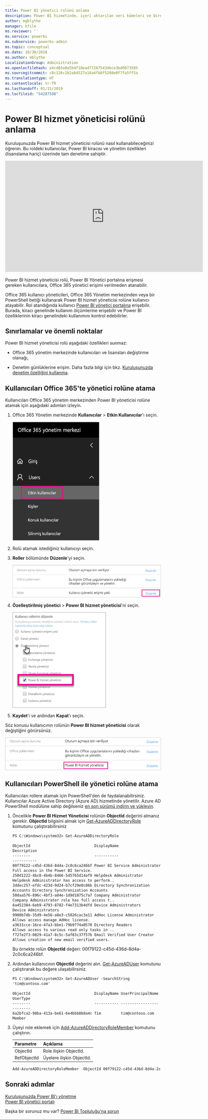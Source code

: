 ```yaml
---
title: Power BI yönetici rolünü anlama
description: Power BI hizmetinde, içeri aktarılan veri kümeleri ve DirectQuery için satır düzeyi güvenliği yapılandırma.
author: mgblythe
manager: kfile
ms.reviewer: ''
ms.service: powerbi
ms.subservice: powerbi-admin
ms.topic: conceptual
ms.date: 10/30/2018
ms.author: mblythe
LocalizationGroup: Administration
ms.openlocfilehash: e4cd85e0e5b4f10ead772875434bce3bd0973505
ms.sourcegitcommit: c8c126c1b2ab4527a16a4fb8f5208e0f7fa5ff5a
ms.translationtype: HT
ms.contentlocale: tr-TR
ms.lasthandoff: 01/15/2019
ms.locfileid: "54287598"
---
```

# <a name="understanding-the-power-bi-service-administrator-role"></a>Power BI hizmet yöneticisi rolünü anlama

Kuruluşunuzda Power BI hizmet yöneticisi rolünü nasıl kullanabileceğinizi öğrenin. Bu roldeki kullanıcılar, Power BI kiracısı ve yönetim özellikleri (lisanslama hariç) üzerinde tam denetime sahiptir.

<iframe width="640" height="360" src="https://www.youtube.com/embed/PQRbdJgEm3k?showinfo=0" frameborder="0" allowfullscreen></iframe>

Power BI hizmet yöneticisi rolü, Power BI Yönetici portalına erişmesi gereken kullanıcılara, Office 365 yönetici erişimi verilmeden atanabilir.

Office 365 kullanıcı yöneticileri, Office 365 Yönetim merkezinden veya bir PowerShell betiği kullanarak Power BI hizmet yöneticisi rolüne kullanıcı atayabilir. Rol atandığında kullanıcı [Power BI yönetici portalına](service-admin-portal.md) erişebilir. Burada, kiracı genelinde kullanım ölçümlerine erişebilir ve Power BI özelliklerinin kiracı genelindeki kullanımını kontrol edebilirler.

## <a name="limitations-and-considerations"></a>Sınırlamalar ve önemli noktalar

Power BI hizmet yöneticisi rolü aşağıdaki özellikleri sunmaz:

* Office 365 yönetim merkezinde kullanıcıları ve lisansları değiştirme olanağı,

* Denetim günlüklerine erişim. Daha fazla bilgi için bkz. [Kuruluşunuzda denetim özelliğini kullanma](service-admin-auditing.md).

## <a name="assign-users-to-the-admin-role-in-office-365"></a>Kullanıcıları Office 365'te yönetici rolüne atama

Kullanıcıları Office 365 yönetim merkezinden Power BI yöneticisi rolüne atamak için aşağıdaki adımları izleyin.

1. Office 365 Yönetim merkezinde **Kullanıcılar** > **Etkin Kullanıcılar**'ı seçin.

    ![Office 365 Yönetim Merkezi](media/service-admin-role/powerbi-admin-users.png)

1. Rolü atamak istediğiniz kullanıcıyı seçin.

1. **Roller** bölümünde **Düzenle**'yi seçin.

    ![Rolleri düzenleme](media/service-admin-role/powerbi-admin-edit-roles.png)

1. **Özelleştirilmiş yönetici** > **Power BI hizmet yöneticisi**'ni seçin.

    ![Power BI hizmet yöneticisi](media/service-admin-role/powerbi-admin-role.png)

1. **Kaydet**'i ve ardından **Kapat**'ı seçin.

Söz konusu kullanıcının rolünün **Power BI hizmet yöneticisi** olarak değiştiğini görürsünüz.

![Roller](media/service-admin-role/powerbi-admin-role-set.png)

## <a name="assign-users-to-the-admin-role-with-powershell"></a>Kullanıcıları PowerShell ile yönetici rolüne atama

Kullanıcıları rollere atamak için PowerShell'den de faydalanabilirsiniz. Kullanıcılar Azure Active Directory (Azure AD) hizmetinde yönetilir. Azure AD PowerShell modülüne sahip değilseniz [en son sürümü indirin ve yükleyin](https://www.powershellgallery.com/packages/AzureAD/).

1. Öncelikle **Power BI Hizmet Yöneticisi** rolünün **ObjectId** değerini almanız gerekir. **ObjectId** bilgisini almak için [Get-AzureADDirectoryRole](/powershell/module/azuread/get-azureaddirectoryrole) komutunu çalıştırabilirsiniz

    ```
    PS C:\Windows\system32> Get-AzureADDirectoryRole

    ObjectId                             DisplayName                        Description
    --------                             -----------                        -----------
    00f79122-c45d-436d-8d4a-2c0c6ca246bf Power BI Service Administrator     Full access in the Power BI Service.
    250d1222-4bc0-4b4b-8466-5d5765d14af9 Helpdesk Administrator             Helpdesk Administrator has access to perform..
    3ddec257-efdc-423d-9d24-b7cf29e0c86b Directory Synchronization Accounts Directory Synchronization Accounts
    50daa576-896c-4bf3-a84e-1d9d1875c7a7 Company Administrator              Company Administrator role has full access t..
    6a452384-6eb9-4793-8782-f4e7313b4dfd Device Administrators              Device Administrators
    9900b7db-35d9-4e56-a8e3-c5026cac3a11 AdHoc License Administrator        Allows access manage AdHoc license.
    a3631cce-16ce-47a3-bbe1-79b9774a0570 Directory Readers                  Allows access to various read only tasks in ..
    f727e2f3-0829-41a7-8c5c-5af83c37f57b Email Verified User Creator        Allows creation of new email verified users.
    ```

    Bu örnekte rolün **ObjectId** değeri: 00f79122-c45d-436d-8d4a-2c0c6ca246bf.

1. Ardından kullanıcının **ObjectId** değerini alın. [Get-AzureADUser](/powershell/module/azuread/get-azureaduser) komutunu çalıştırarak bu değere ulaşabilirsiniz.

    ```
    PS C:\Windows\system32> Get-AzureADUser -SearchString 'tim@contoso.com'

    ObjectId                             DisplayName UserPrincipalName      UserType
    --------                             ----------- -----------------      --------
    6a2bfca2-98ba-413a-be61-6e4bbb8b8a4c Tim         tim@contoso.com        Member
    ```

1. Üyeyi role eklemek için [Add-AzureADDirectoryRoleMember](/powershell/module/azuread/add-azureaddirectoryrolemember) komutunu çalıştırın.

    | Parametre | Açıklama |
    | --- | --- |
    | ObjectId |Role ilişkin ObjectId. |
    | RefObjectId |Üyelere ilişkin ObjectId. |

    ```powershell
    Add-AzureADDirectoryRoleMember -ObjectId 00f79122-c45d-436d-8d4a-2c0c6ca246bf -RefObjectId 6a2bfca2-98ba-413a-be61-6e4bbb8b8a4c
    ```

## <a name="next-steps"></a>Sonraki adımlar

[Kuruluşunuzda Power BI'ı yönetme](service-admin-administering-power-bi-in-your-organization.md)  
[Power BI yönetici portalı](service-admin-portal.md)  

Başka bir sorunuz mu var? [Power BI Topluluğu'na sorun](http://community.powerbi.com/)